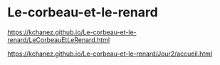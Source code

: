 # Le-corbeau-et-le-renard
https://kchanez.github.io/Le-corbeau-et-le-renard/LeCorbeauEtLeRenard.html

https://kchanez.github.io/Le-corbeau-et-le-renard/Jour2/accueil.html


